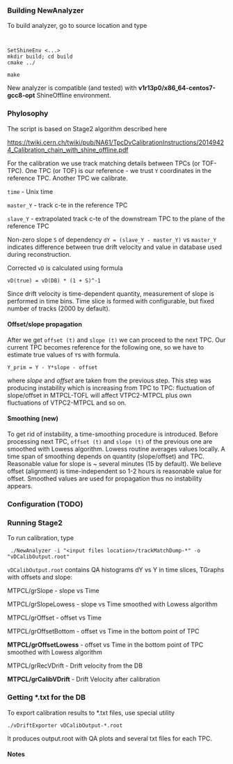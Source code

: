 

### Building NewAnalyzer

To build analyzer, go to source location and type

```


SetShineEnv <...>
mkdir build; cd build
cmake ../

make
```

New analyzer is compatible (and tested) with
**v1r13p0/x86_64-centos7-gcc8-opt** ShineOffline environment.


### Phylosophy

The script is based on Stage2 algorithm described here

https://twiki.cern.ch/twiki/pub/NA61/TpcDvCalibrationInstructions/20149424_Calibration_chain_with_shine_offline.pdf

For the calibration we use track matching details between TPCs (or
TOF-TPC). One TPC (or TOF) is our reference - we trust `Y` coordinates
in the reference TPC. Another TPC we calibrate.

`time` - Unix time

`master_Y` - track c-te in the reference TPC

`slave_Y` - extrapolated track c-te of the downstream TPC to the plane
of the reference TPC


Non-zero slope `S` of dependency `dY = (slave_Y - master_Y)` vs
`master_Y` indicates difference between true drift velocity and value in
database used during reconstruction.

Corrected `vD` is calculated using formula

``` 
vD(true) = vD(DB) * (1 + S)^-1
```

Since drift velocity is time-dependent quantity, measurement of slope is
performed in time bins. Time slice is formed with configurable, but
fixed number of tracks (2000 by default).

#### Offset/slope propagation

After we get `offset (t)` and `slope (t)` we can proceed to the next
TPC. Our current TPC becomes reference for the following one, so we have
to estimate true values of `Y`s with formula. 


```
Y_prim = Y - Y*slope - offset
```

where _slope_ and _offset_ are taken from the previous step. This step
was producing instability which is increasing from TPC to TPC:
fluctuation of slope/offset in MTPCL-TOFL will affect VTPC2-MTPCL plus
own fluctuations of VTPC2-MTPCL and so on.

#### Smoothing (new)

To get rid of instability, a time-smoothing procedure is introduced.
Before processing next TPC, `offset (t)` and `slope (t)` of the previous
one are smoothed with Lowess algorithm. Lowess routine averages values
locally. A time span of smoothing depends on quantity (slope/offset) and
TPC. Reasonable value for slope is ~ several minutes (15 by default). We
believe offset (alignment) is time-independent so 1-2 hours is
reasonable value for offset. Smoothed values are used for propagation
thus no instability appears.


### Configuration (TODO)



### Running Stage2

To run calibration, type

` ./NewAnalyzer -i "<input files location>/trackMatchDump-*" -o
"vDCalibOutput.root"`

`vDCalibOutput.root` contains QA histograms dY vs Y in time slices,
TGraphs with offsets and slope:

MTPCL/grSlope - slope vs Time

MTPCL/grSlopeLowess - slope vs Time smoothed with Lowess algorithm

MTPCL/grOffset - offset vs Time

MTPCL/grOffsetBottom - offset vs Time in the bottom point of TPC

**MTPCL/grOffsetLowess** - offset vs Time in the bottom point of TPC
smoothed with Lowess algorithm

MTPCL/grRecVDrift - Drift velocity from the DB

**MTPCL/grCalibVDrift** - Drift Velocity after calibration

### Getting *.txt for the DB

To export calibration results to *.txt files, use special utility

`./vDriftExporter vDCalibOutput-*.root`

It produces output.root with QA plots and several txt files for each
TPC.

#### Notes








